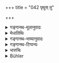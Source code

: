 +++
title = "042 पृथुस् तु"

+++

<details><summary>गङ्गानथ-मूलानुवादः</summary>

But through discipline Pṛthu and Manu obtained kingdoms, Kubera obtained the lordship of wealth and the son of Gādhi attained Brāhmaṇahood.—(42)
</details>

<details><summary>मेधातिथिः</summary>

**ब्राह्मण्यं चैव गाधिजः** ।

- <u>ननु</u> च राज्याधिकारे को ब्राह्मण्यप्राप्त्युपन्यासावसरः । राष्ट्रप्राप्तिर् एव यथापूर्वं वर्णयितव्या ।

- <u>उच्यते</u> । धनैश्वर्याद् अपि जात्युत्कर्षो दुष्प्रापः, सर्वाधिकारहेतुत्वात् ।

- <u>ननु</u> च कथं तस्य विनयो हेतुः । षाड्गुण्यप्रयोगः अप्रमादः अतिव्ययवर्जनं अलोभः व्यसनासेवनं एवमादीनि विनयः । तद् एतद् ब्राह्मण्यस्यैकम् अपि न कारणम् । तपो हि तत्र कारणत्वेन श्रुतम्- "विश्वामित्रस् तपस् तेपे नानृषेः पुत्रः स्याम्" इत्य् एवमादि ।

- <u>उच्यते</u> । नार्थशास्त्रोक्तैव नीतिर् नयः । किं तर्हि, शास्त्रीयो विधिर् लोकाचारश् च । शास्त्रे च तपसा जात्युत्कर्षो जन्मान्तरे प्राप्यते इति विहितम् एव । विश्वामित्रस्य ब्राह्मण्यं तु तस्मिन्न् एव जन्मनि क्षत्रियस्य सत इत्याख्यातम् एव ॥ ७.४२ ॥
</details>

<details><summary>गङ्गानथ-भाष्यानुवादः</summary>

‘*The son of Gadhi* (*Gādhi*?) *attained Brāhmaṇahood*.’—

*Objection*—“*In* connection with the subject of Kings and kingdoms,
where was the occasion for citing an instance of the attaining of
*Brāhmaṇahood?* It was necessary to cite cases of the obtaining of
kingdoms only, as was done in the first half of the verse.”

Our answer is that as a matter of fact a higher caste is more difficult to attain than sovereignty over riches; because the higher caste carries with it all its privileges.

*Objection*—“But how can, *vinaya*, discipline, be the cause of that?
‘Discipline’ consists in such qualifications as—the proper employment of the six means of success, alertness, thrift, non-avariciousness, freedom from evil habits, and so forth; and not one of these can be the cause of bringing about Brāhmaṇahood. In fact Austerity has been declared to be the cause of that, in such texts as—‘Viśvāmitra practised austerities with the view that he may not remain the son of a non-sage’ and so forth.”

Our answer is as follows:—The ‘*Naya*’, ‘conduct’, here spoken of (as ‘*Vinaya*’, ‘discipline’), is not what has been described in the Science of Politics; it is what has been enjoined in the scriptures and is observed in ordinary practice; and in the scriptures it has been laid down that ‘by means of Austerity, the higher caste is attained during another life’; while in the case of Viśvāmitra, Brāhmaṇahood was attained during the same life in which he was a *Kṣatriya*, as has been described in the books.—(42)
</details>

<details><summary>गङ्गानथ-टिप्पन्यः</summary>

“Pṛthu (*cf*. 9.44) was the title of several gods as well as kings. The one meant is probably he whose happy reign is described in the 7th and 12th books of the Mahābhārata. Manu needs only an exclamation \[Hopkins evidently forgets (1) that the person speaking is not *Manu* himself, and (2) that there have been several Manus\]. ‘Kubera was god of wealth and Gādhi’s son was Viśvāmitra who was born a Kṣatriya.”—Hopkins.

Gharpure refers to the Mahābhārata, Śāntiparva (58-107) and Bhāgavata (4-13, 145).

This verse is quoted in *Vīramitrodaya* (Rājanīti, p. 120).
</details>

<details><summary>भारुचिः</summary>

त्रिभिः शॢओकैर् विनयस्य प्रत्यक्षफलतां वेनादिदृष्टान्तैर् दर्शयति विनयाधानप्ररोचनाय ॥ ७.४२ ॥

_एवं च सत्य् आहितविनयो राजा-_
</details>

<details><summary>Bühler</summary>

042	But by humility Prithu and Manu gained sovereignty, Kubera the position of the Lord of wealth, and the son of Gadhi the rank of a Brahmana.
</details>
